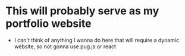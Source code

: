 # This will probably serve as my portfolio website
* I can't think of anything I wanna do here that will require a dynamic website, so not gonna use pug.js or react 